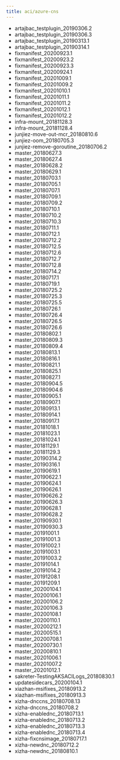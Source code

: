 ```yaml
---
title: aci/azure-cns
---
```

- artajbac_testplugin_20190306.2
- artajbac_testplugin_20190306.3
- artajbac_testplugin_20190313.1
- artajbac_testplugin_20190314.1
- fixmanifest_20200923.1
- fixmanifest_20200923.2
- fixmanifest_20200923.3
- fixmanifest_20200924.1
- fixmanifest_20201009.1
- fixmanifest_20201009.2
- fixmanifest_20201010.1
- fixmanifest_20201011.1
- fixmanifest_20201011.2
- fixmanifest_20201012.1
- fixmanifest_20201012.2
- infra-mount_20181128.3
- infra-mount_20181128.4
- junjiez-move-out-mcr_20180810.6
- junjiez-oom_20180705.3
- junjiez-remove-goroutine_20180706.2
- master_20180627.3
- master_20180627.4
- master_20180628.2
- master_20180629.1
- master_20180703.1
- master_20180705.1
- master_20180707.1
- master_20180709.1
- master_20180709.2
- master_20180710.1
- master_20180710.2
- master_20180710.3
- master_20180711.1
- master_20180712.1
- master_20180712.2
- master_20180712.5
- master_20180712.6
- master_20180712.7
- master_20180712.8
- master_20180714.2
- master_20180717.1
- master_20180719.1
- master_20180725.2
- master_20180725.3
- master_20180725.5
- master_20180726.1
- master_20180726.4
- master_20180726.5
- master_20180726.6
- master_20180802.1
- master_20180809.3
- master_20180809.4
- master_20180813.1
- master_20180816.1
- master_20180821.1
- master_20180825.1
- master_20180827.1
- master_20180904.5
- master_20180904.6
- master_20180905.1
- master_20180907.1
- master_20180913.1
- master_20180914.1
- master_20180917.1
- master_20181018.1
- master_20181023.1
- master_20181024.1
- master_20181129.1
- master_20181129.3
- master_20190314.2
- master_20190316.1
- master_20190619.1
- master_20190622.1
- master_20190624.1
- master_20190626.1
- master_20190626.2
- master_20190626.3
- master_20190628.1
- master_20190628.2
- master_20190930.1
- master_20190930.3
- master_20191001.1
- master_20191001.3
- master_20191002.1
- master_20191003.1
- master_20191003.2
- master_20191014.1
- master_20191014.2
- master_20191208.1
- master_20191209.1
- master_20200104.1
- master_20200106.1
- master_20200106.2
- master_20200106.3
- master_20200108.1
- master_20200110.1
- master_20200212.1
- master_20200515.1
- master_20200708.1
- master_20200730.1
- master_20200810.1
- master_20201006.1
- master_20201007.2
- master_20201012.1
- sakreter-TestingAKSACILogs_20180830.1
- updatesidecars_20200104.1
- xiazhan-msifixes_20180913.2
- xiazhan-msifixes_20180913.3
- xizha-dnccns_20180708.13
- xizha-dnccns_20180708.2
- xizha-enablednc_20180713.1
- xizha-enablednc_20180713.2
- xizha-enablednc_20180713.3
- xizha-enablednc_20180713.4
- xizha-fixcnsimage_20180717.1
- xizha-newdnc_20180712.2
- xizha-newdnc_20180810.1
